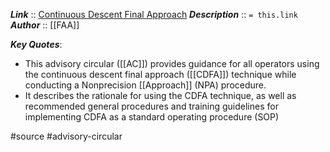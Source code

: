 ***Link***      :: [Continuous Descent Final Approach](https://www.faa.gov/documentLibrary/media/Advisory_Circular/AC_120-108.pdf)
***Description***      :: `= this.link`
***Author*** :: [[FAA]]

***Key Quotes***:
* This advisory circular ([[AC]]) provides guidance for all operators using the continuous descent final approach ([[CDFA]]) technique while conducting a Nonprecision [[Approach]] (NPA) procedure. 
* It describes the rationale for using the CDFA technique, as well as recommended general procedures and training guidelines for implementing CDFA as a standard operating procedure (SOP)

#source #advisory-circular 